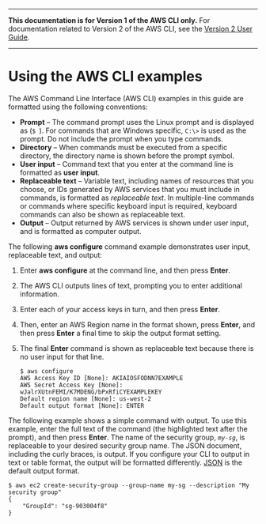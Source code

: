 --------

**This documentation is for Version 1 of the AWS CLI only\.** For documentation related to Version 2 of the AWS CLI, see the [Version 2 User Guide](https://docs.aws.amazon.com/cli/latest/userguide/)\.

--------

# Using the AWS CLI examples<a name="welcome-examples"></a>

The AWS Command Line Interface \(AWS CLI\) examples in this guide are formatted using the following conventions:
+ **Prompt** – The command prompt uses the Linux prompt and is displayed as \(`$ `\)\. For commands that are Windows specific, `C:\>` is used as the prompt\. Do not include the prompt when you type commands\. 
+ **Directory** – When commands must be executed from a specific directory, the directory name is shown before the prompt symbol\.
+ **User input** – Command text that you enter at the command line is formatted as **user input**\.
+ **Replaceable text** – Variable text, including names of resources that you choose, or IDs generated by AWS services that you must include in commands, is formatted as *replaceable text*\. In multiple\-line commands or commands where specific keyboard input is required, keyboard commands can also be shown as replaceable text\.
+ **Output** – Output returned by AWS services is shown under user input, and is formatted as computer output\.

The following **aws configure** command example demonstrates user input, replaceable text, and output:

1. Enter **aws configure** at the command line, and then press **Enter**\.

1. The AWS CLI outputs lines of text, prompting you to enter additional information\.

1. Enter each of your access keys in turn, and then press **Enter**\.

1. Then, enter an AWS Region name in the format shown, press **Enter**, and then press **Enter** a final time to skip the output format setting\.

1. The final **Enter** command is shown as replaceable text because there is no user input for that line\.

   ```
   $ aws configure
   AWS Access Key ID [None]: AKIAIOSFODNN7EXAMPLE
   AWS Secret Access Key [None]: wJalrXUtnFEMI/K7MDENG/bPxRfiCYEXAMPLEKEY
   Default region name [None]: us-west-2
   Default output format [None]: ENTER
   ```

The following example shows a simple command with output\. To use this example, enter the full text of the command \(the highlighted text after the prompt\), and then press **Enter**\. The name of the security group, *`my-sg`*, is replaceable to your desired security group name\. The JSON document, including the curly braces, is output\. If you configure your CLI to output in text or table format, the output will be formatted differently\. [JSON](https://json.org) is the default output format\.

```
$ aws ec2 create-security-group --group-name my-sg --description "My security group"
{
    "GroupId": "sg-903004f8"
}
```